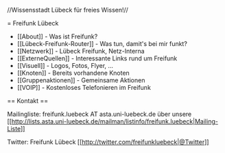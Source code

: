 //Wissensstadt Lübeck für freies Wissen!//

= Freifunk Lübeck 

 * [[About]] - Was ist Freifunk?
 * [[Lübeck-Freifunk-Router]] - Was tun, damit's bei mir funkt?
 * [[Netzwerk]] - Lübeck Freifunk, Netz-Interna
 * [[ExterneQuellen]] - Interessante Links rund um Freifunk
 * [[Visuell]] - Logos, Fotos, Flyer, ...
 * [[Knoten]] - Bereits vorhandene Knoten
 * [[Gruppenaktionen]] - Gemeinsame Aktionen
 * [[VOIP]] -  Kostenloses Telefonieren im Freifunk

== Kontakt ==

Mailingliste: freifunk.luebeck AT asta.uni-luebeck.de über unsere [[http://lists.asta.uni-luebeck.de/mailman/listinfo/freifunk.luebeck|Mailing-Liste]]

Twitter: Freifunk Lübeck [[http://twitter.com/freifunkluebeck|@Twitter]]

